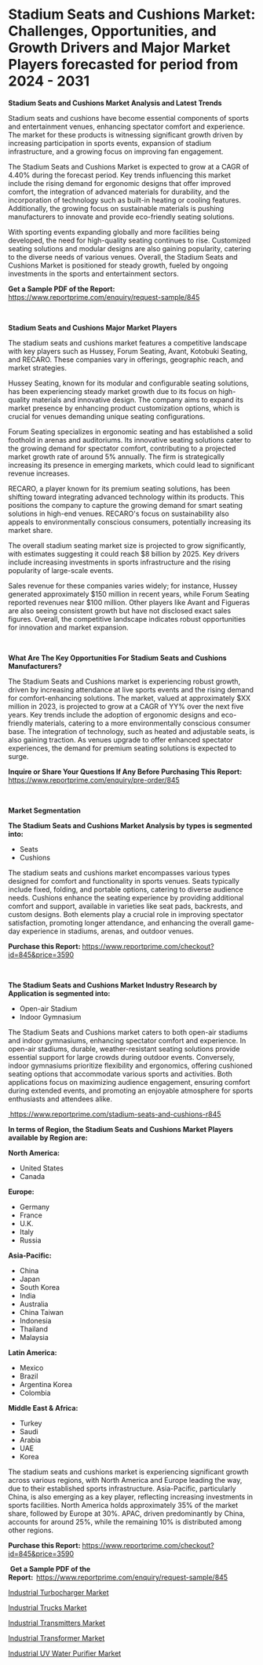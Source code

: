 <p><h1>Stadium Seats and Cushions Market: Challenges, Opportunities, and Growth Drivers and Major Market Players forecasted for period from 2024 - 2031</h1></p><p><strong>Stadium Seats and Cushions Market Analysis and Latest Trends</strong></p>
<p><p>Stadium seats and cushions have become essential components of sports and entertainment venues, enhancing spectator comfort and experience. The market for these products is witnessing significant growth driven by increasing participation in sports events, expansion of stadium infrastructure, and a growing focus on improving fan engagement. </p><p>The Stadium Seats and Cushions Market is expected to grow at a CAGR of 4.40% during the forecast period. Key trends influencing this market include the rising demand for ergonomic designs that offer improved comfort, the integration of advanced materials for durability, and the incorporation of technology such as built-in heating or cooling features. Additionally, the growing focus on sustainable materials is pushing manufacturers to innovate and provide eco-friendly seating solutions. </p><p>With sporting events expanding globally and more facilities being developed, the need for high-quality seating continues to rise. Customized seating solutions and modular designs are also gaining popularity, catering to the diverse needs of various venues. Overall, the Stadium Seats and Cushions Market is positioned for steady growth, fueled by ongoing investments in the sports and entertainment sectors.</p></p>
<p><strong>Get a Sample PDF of the Report:&nbsp;</strong> <a href="https://www.reportprime.com/enquiry/request-sample/845?utm_campaign=2012&utm_medium=2&utm_source=Github&utm_content=ia&utm_term=24122024&utm_id=stadium-seats-and-cushions">https://www.reportprime.com/enquiry/request-sample/845</a></p>
<p>&nbsp;</p>
<p><strong>Stadium Seats and Cushions Major Market Players</strong></p>
<p><p>The stadium seats and cushions market features a competitive landscape with key players such as Hussey, Forum Seating, Avant, Kotobuki Seating, and RECARO. These companies vary in offerings, geographic reach, and market strategies.</p><p>Hussey Seating, known for its modular and configurable seating solutions, has been experiencing steady market growth due to its focus on high-quality materials and innovative design. The company aims to expand its market presence by enhancing product customization options, which is crucial for venues demanding unique seating configurations.</p><p>Forum Seating specializes in ergonomic seating and has established a solid foothold in arenas and auditoriums. Its innovative seating solutions cater to the growing demand for spectator comfort, contributing to a projected market growth rate of around 5% annually. The firm is strategically increasing its presence in emerging markets, which could lead to significant revenue increases.</p><p>RECARO, a player known for its premium seating solutions, has been shifting toward integrating advanced technology within its products. This positions the company to capture the growing demand for smart seating solutions in high-end venues. RECARO's focus on sustainability also appeals to environmentally conscious consumers, potentially increasing its market share.</p><p>The overall stadium seating market size is projected to grow significantly, with estimates suggesting it could reach $8 billion by 2025. Key drivers include increasing investments in sports infrastructure and the rising popularity of large-scale events.</p><p>Sales revenue for these companies varies widely; for instance, Hussey generated approximately $150 million in recent years, while Forum Seating reported revenues near $100 million. Other players like Avant and Figueras are also seeing consistent growth but have not disclosed exact sales figures. Overall, the competitive landscape indicates robust opportunities for innovation and market expansion.</p></p>
<p>&nbsp;</p>
<p><strong>What Are The Key Opportunities For Stadium Seats and Cushions Manufacturers?</strong></p>
<p><p>The Stadium Seats and Cushions market is experiencing robust growth, driven by increasing attendance at live sports events and the rising demand for comfort-enhancing solutions. The market, valued at approximately $XX million in 2023, is projected to grow at a CAGR of YY% over the next five years. Key trends include the adoption of ergonomic designs and eco-friendly materials, catering to a more environmentally conscious consumer base. The integration of technology, such as heated and adjustable seats, is also gaining traction. As venues upgrade to offer enhanced spectator experiences, the demand for premium seating solutions is expected to surge.</p></p>
<p><strong>Inquire or Share Your Questions If Any Before Purchasing This Report:</strong> <a href="https://www.reportprime.com/enquiry/pre-order/845?utm_campaign=2012&utm_medium=2&utm_source=Github&utm_content=ia&utm_term=24122024&utm_id=stadium-seats-and-cushions">https://www.reportprime.com/enquiry/pre-order/845</a></p>
<p>&nbsp;</p>
<p><strong>Market Segmentation</strong></p>
<p><strong>The Stadium Seats and Cushions Market Analysis by types is segmented into:</strong></p>
<p><ul><li>Seats</li><li>Cushions</li></ul></p>
<p><p>The stadium seats and cushions market encompasses various types designed for comfort and functionality in sports venues. Seats typically include fixed, folding, and portable options, catering to diverse audience needs. Cushions enhance the seating experience by providing additional comfort and support, available in varieties like seat pads, backrests, and custom designs. Both elements play a crucial role in improving spectator satisfaction, promoting longer attendance, and enhancing the overall game-day experience in stadiums, arenas, and outdoor venues.</p></p>
<p><strong>Purchase this Report:&nbsp;</strong><a href="https://www.reportprime.com/checkout?id=845&price=3590&utm_campaign=2012&utm_medium=2&utm_source=Github&utm_content=ia&utm_term=24122024&utm_id=stadium-seats-and-cushions">https://www.reportprime.com/checkout?id=845&price=3590</a></p>
<p>&nbsp;</p>
<p><strong>The Stadium Seats and Cushions Market Industry Research by Application is segmented into:</strong></p>
<p><ul><li>Open-air Stadium</li><li>Indoor Gymnasium</li></ul></p>
<p><p>The Stadium Seats and Cushions market caters to both open-air stadiums and indoor gymnasiums, enhancing spectator comfort and experience. In open-air stadiums, durable, weather-resistant seating solutions provide essential support for large crowds during outdoor events. Conversely, indoor gymnasiums prioritize flexibility and ergonomics, offering cushioned seating options that accommodate various sports and activities. Both applications focus on maximizing audience engagement, ensuring comfort during extended events, and promoting an enjoyable atmosphere for sports enthusiasts and attendees alike.</p></p>
<p><a href="https://www.reportprime.com/stadium-seats-and-cushions-r845?utm_campaign=2012&utm_medium=2&utm_source=Github&utm_content=ia&utm_term=24122024&utm_id=stadium-seats-and-cushions">&nbsp;https://www.reportprime.com/stadium-seats-and-cushions-r845</a></p>
<p><strong>In terms of Region, the Stadium Seats and Cushions Market Players available by Region are:</strong></p>
<p>
    <p> <strong> North America: </strong>
        <ul>
            <li>United States</li>
            <li>Canada</li>
        </ul>
        </p> 
    <p> <strong> Europe: </strong>
        <ul>
            <li>Germany</li>
            <li>France</li>
            <li>U.K.</li>
            <li>Italy</li>
            <li>Russia</li>
        </ul>
        </p> 
    <p> <strong> Asia-Pacific: </strong>
        <ul>
            <li>China</li>
            <li>Japan</li>
            <li>South Korea</li>
            <li>India</li>
            <li>Australia</li>
            <li>China Taiwan</li>
            <li>Indonesia</li>
            <li>Thailand</li>
            <li>Malaysia</li>
        </ul>
        </p> 
    <p> <strong> Latin America: </strong>
        <ul>
            <li>Mexico</li>
            <li>Brazil</li>
            <li>Argentina Korea</li>
            <li>Colombia</li>
        </ul>
        </p> 
    <p> <strong> Middle East & Africa: </strong>
        <ul>
            <li>Turkey</li>
            <li>Saudi</li>
            <li>Arabia</li>
            <li>UAE</li>
            <li>Korea</li>
        </ul>
    </p>
    </p>
<p><p>The stadium seats and cushions market is experiencing significant growth across various regions, with North America and Europe leading the way, due to their established sports infrastructure. Asia-Pacific, particularly China, is also emerging as a key player, reflecting increasing investments in sports facilities. North America holds approximately 35% of the market share, followed by Europe at 30%. APAC, driven predominantly by China, accounts for around 25%, while the remaining 10% is distributed among other regions.</p></p>
<p><strong>Purchase this Report: </strong><a href="https://www.reportprime.com/checkout?id=845&price=3590&utm_campaign=2012&utm_medium=2&utm_source=Github&utm_content=ia&utm_term=24122024&utm_id=stadium-seats-and-cushions">https://www.reportprime.com/checkout?id=845&price=3590</a></p>
<p>&nbsp;<strong>Get a Sample PDF of the Report:&nbsp;&nbsp;</strong><a href="https://www.reportprime.com/enquiry/request-sample/845?utm_campaign=2012&utm_medium=2&utm_source=Github&utm_content=ia&utm_term=24122024&utm_id=stadium-seats-and-cushions">https://www.reportprime.com/enquiry/request-sample/845</a></p>
<p><strong></strong></p>
<p><p><a href="https://www.linkedin.com/pulse/industrial-turbocharger-market-outlook-complete-industry-0emwf?utm_campaign=2012&utm_medium=2&utm_source=Github&utm_content=ia&utm_term=24122024&utm_id=stadium-seats-and-cushions">Industrial Turbocharger Market</a></p><p><a href="https://www.linkedin.com/pulse/a-mkt-nova-vc8zf?utm_campaign=2012&utm_medium=2&utm_source=Github&utm_content=ia&utm_term=24122024&utm_id=stadium-seats-and-cushions">Industrial Trucks Market</a></p><p><a href="https://www.linkedin.com/pulse/fore-clarion-insight-j6xzf?utm_campaign=2012&utm_medium=2&utm_source=Github&utm_content=ia&utm_term=24122024&utm_id=stadium-seats-and-cushions">Industrial Transmitters Market</a></p><p><a href="https://www.linkedin.com/pulse/139-cagr-forecast-industrial-transformer-industry-from-jb4jf?utm_campaign=2012&utm_medium=2&utm_source=Github&utm_content=ia&utm_term=24122024&utm_id=stadium-seats-and-cushions">Industrial Transformer Market</a></p><p><a href="https://www.linkedin.com/pulse/industrial-uv-water-purifier-market-analysis-current-trends-urw5f?utm_campaign=2012&utm_medium=2&utm_source=Github&utm_content=ia&utm_term=24122024&utm_id=stadium-seats-and-cushions">Industrial UV Water Purifier Market</a></p></p>